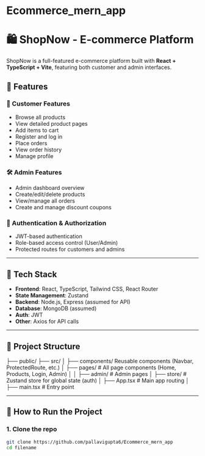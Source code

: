 # Ecommerce_mern_app
# 🛍️ ShopNow - E-commerce Platform

ShopNow is a full-featured e-commerce platform built with **React + TypeScript + Vite**, featuring both customer and admin interfaces.

## 🚀 Features

### 👤 Customer Features
- Browse all products
- View detailed product pages
- Add items to cart
- Register and log in
- Place orders
- View order history
- Manage profile

### 🛠️ Admin Features
- Admin dashboard overview
- Create/edit/delete products
- View/manage all orders
- Create and manage discount coupons

### 🔐 Authentication & Authorization
- JWT-based authentication
- Role-based access control (User/Admin)
- Protected routes for customers and admins

---

## 🧩 Tech Stack

- **Frontend**: React, TypeScript, Tailwind CSS, React Router
- **State Management**: Zustand
- **Backend**: Node.js, Express (assumed for API)
- **Database**: MongoDB (assumed)
- **Auth**: JWT
- **Other**: Axios for API calls

---

## 📁 Project Structure

├── public/
 ├── src/
  │ ├── components/
    Reusable components (Navbar, ProtectedRoute, etc.) │ ├── pages/ # All page components (Home, Products, Login, Admin) │ │ 
    ├── admin/ # Admin pages │ ├── store/ # Zustand store for global state (auth) │ ├── App.tsx # Main app routing │ ├── main.tsx # Entry point

---

## 🧪 How to Run the Project

### 1. Clone the repo
```bash
git clone https://github.com/pallavigupta6/Ecommerce_mern_app
cd filename


